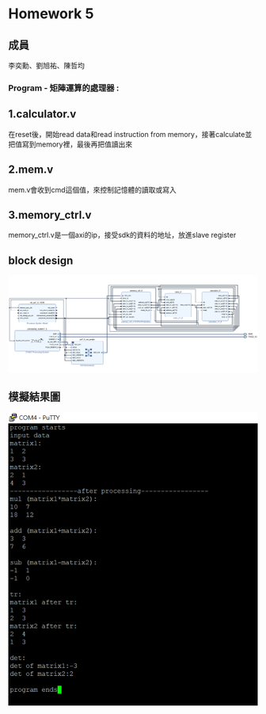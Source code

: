 Homework 5
====

## 成員
李奕勳、劉旭祐、陳哲均

### Program - 矩陣運算的處理器 :
## 1.calculator.v

在reset後，開始read data和read instruction from memory，接著calculate並把值寫到memory裡，最後再把值讀出來

## 2.mem.v

mem.v會收到cmd這個值，來控制記憶體的讀取或寫入

## 3.memory_ctrl.v

memory_ctrl.v是一個axi的ip，接受sdk的資料的地址，放進slave register

## block design

![blockdesign](https://github.com/sanwich27/2019_FPGA_Design_Group4/blob/master/hw05/images/block%20design.PNG?raw=true)
## 模擬結果圖

![result](https://github.com/sanwich27/2019_FPGA_Design_Group4/blob/master/hw05/images/result.PNG?raw=true)
